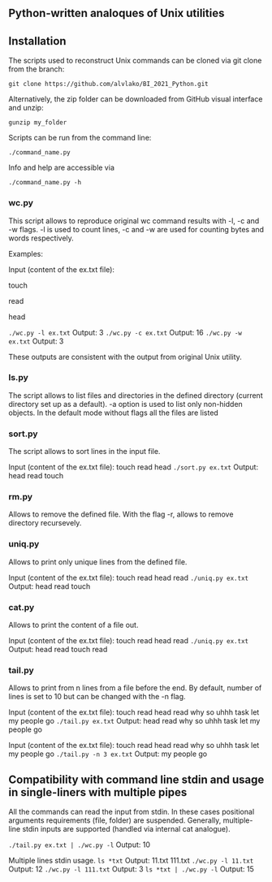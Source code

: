 ## Python-written analoques of Unix utilities

## Installation

The scripts used to reconstruct Unix commands can be cloned via git clone from the branch:

`git clone https://github.com/alvlako/BI_2021_Python.git`

Alternatively, the zip folder can be downloaded from GitHub visual interface and unzip:

`gunzip my_folder`

Scripts can be run from the command line:

`./command_name.py`

Info and help are accessible via 

`./command_name.py -h`

### wc.py

This script allows to reproduce original wc command results with -l, -c and -w flags. -l is used to count lines, -c and -w are used for counting bytes and words respectively.

Examples:

Input (content of the ex.txt file):

touch

read

head

`./wc.py -l ex.txt`
Output: 3
`./wc.py -c ex.txt`
Output: 16
`./wc.py -w ex.txt`
Output: 3

These outputs are consistent with the output from original Unix utility.

### ls.py

The script allows to list files and directories in the defined directory (current directory set up as a default). -a option is used to list only non-hidden objects. In the default mode without flags all the files are listed

### sort.py

The script allows to sort lines in the input file. 

Input (content of the ex.txt file):
touch
read
head
`./sort.py ex.txt`
Output:
head
read
touch

### rm.py

Allows to remove the defined file. With the flag -r, allows to remove directory recursevely.

### uniq.py

Allows to print only unique lines from the defined file.

Input (content of the ex.txt file):
touch
read
head
read
`./uniq.py ex.txt`
Output:
head
read
touch

### cat.py

Allows to print the content of a file out.

Input (content of the ex.txt file):
touch
read
head
read
`./uniq.py ex.txt`
Output:
head
read
touch
read

### tail.py

Allows to print from n lines from a file before the end. By default, number of lines is set to 10 but can be changed with the -n flag.

Input (content of the ex.txt file):
touch
read
head
read
why
so
uhhh
task
let
my
people
go
`./tail.py ex.txt`
Output:
head
read
why
so
uhhh
task
let
my
people
go

Input (content of the ex.txt file):
touch
read
head
read
why
so
uhhh
task
let
my
people
go
`./tail.py -n 3 ex.txt`
Output:
my
people
go

## Compatibility with command line stdin and usage in single-liners with multiple pipes

All the commands can read the input from stdin. In these cases positional arguments requirements (file, folder) are suspended.
Generally, multiple-line stdin inputs are supported (handled via internal cat analogue).

`./tail.py ex.txt | ./wc.py -l`
Output: 10

Multiple lines stdin usage.
`ls *txt`
Output: 11.txt  111.txt
`./wc.py -l 11.txt`
Output: 12
`./wc.py -l 111.txt`
Output: 3
`ls *txt | ./wc.py -l`
Output: 15
